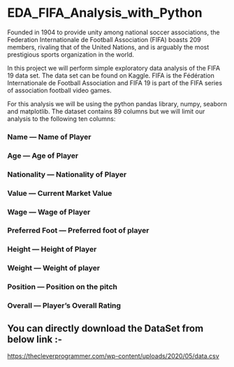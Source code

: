 # EDA_FIFA_Analysis_with_Python
Founded in 1904 to provide unity among national soccer associations, the Federation Internationale de Football Association (FIFA) boasts 209 members, rivaling that of the United Nations, and is arguably the most prestigious sports organization in the world.

In this project we will perform simple exploratory data analysis of the FIFA 19 data set. The data set can be found on Kaggle. FIFA is the Fédération Internationale de Football Association and FIFA 19 is part of the FIFA series of association football video games.

For this analysis we will be using the python pandas library, numpy, seaborn and matplotlib. The dataset contains 89 columns but we will limit our analysis to the following ten columns:

### Name — Name of Player
### Age — Age of Player
### Nationality — Nationality of Player
### Value — Current Market Value
### Wage — Wage of Player
### Preferred Foot — Preferred foot of player
### Height — Height of Player
### Weight — Weight of player
### Position — Position on the pitch
### Overall — Player’s Overall Rating

## You can directly download the DataSet from below link :-
https://thecleverprogrammer.com/wp-content/uploads/2020/05/data.csv
